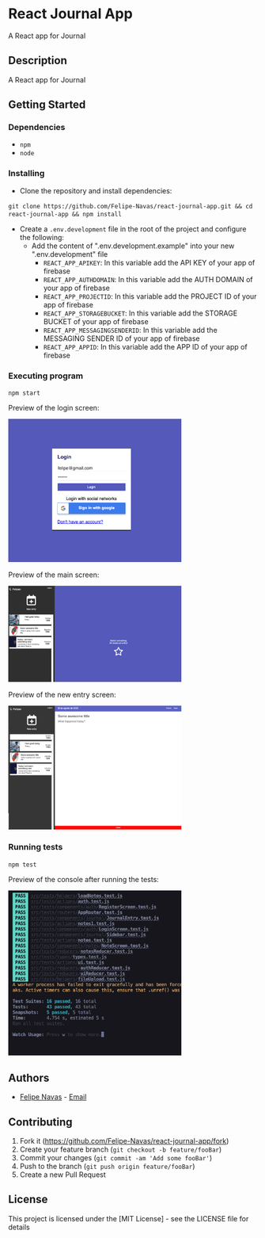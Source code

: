 # React Journal App

A React app for Journal

## Description

A React app for Journal

## Getting Started

### Dependencies

- `npm`
- `node`

### Installing

- Clone the repository and install dependencies:

```
git clone https://github.com/Felipe-Navas/react-journal-app.git && cd react-journal-app && npm install
```

- Create a `.env.development` file in the root of the project and configure the following:
  - Add the content of ".env.development.example" into your new ".env.development" file
    - `REACT_APP_APIKEY`: In this variable add the API KEY of your app of firebase
    - `REACT_APP_AUTHDOMAIN`: In this variable add the AUTH DOMAIN of your app of firebase
    - `REACT_APP_PROJECTID`: In this variable add the PROJECT ID of your app of firebase
    - `REACT_APP_STORAGEBUCKET`: In this variable add the STORAGE BUCKET of your app of firebase
    - `REACT_APP_MESSAGINGSENDERID`: In this variable add the MESSAGING SENDER ID of your app of firebase
    - `REACT_APP_APPID`: In this variable add the APP ID of your app of firebase

### Executing program

```
npm start
```

Preview of the login screen:

<img width="350" src="assets/LoginScreen.png" alt="Preview of the login screen" />

Preview of the main screen:

<img width="350" src="assets/MainScreen.png" alt="Preview of the main screen" />

Preview of the new entry screen:

<img width="350" src="assets/NewEntryScreen.png" alt="Preview of the new entry screen" />

### Running tests

```
npm test
```

Preview of the console after running the tests:

<img width="350" src="assets/TestPreview.png" alt="Preview of the console after running the tests" />

## Authors

- [Felipe Navas](https://www.linkedin.com/in/felipenavaslederhos) - [Email](mailto:felipenavas.itec@gmail.com?subject=[GitHub]%react-journal-app)

## Contributing

1. Fork it (<https://github.com/Felipe-Navas/react-journal-app/fork>)
2. Create your feature branch (`git checkout -b feature/fooBar`)
3. Commit your changes (`git commit -am 'Add some fooBar'`)
4. Push to the branch (`git push origin feature/fooBar`)
5. Create a new Pull Request

## License

This project is licensed under the [MIT License] - see the LICENSE file for details
